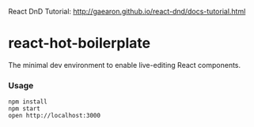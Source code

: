 React DnD Tutorial: http://gaearon.github.io/react-dnd/docs-tutorial.html

react-hot-boilerplate
=====================

The minimal dev environment to enable live-editing React components.

### Usage

```
npm install
npm start
open http://localhost:3000
```
